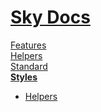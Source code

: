 <!--- This Styles was auto-generated using "npx sky readme build" --> 

# [Sky Docs](/README.md)

[Features](../features/Features.md)   
[Helpers](../helpers/Helpers.md)   
[Standard](../standard2/Standard.md)   
**[Styles](../styles/Styles.md)**   
* [Helpers](../styles/helpers/Helpers.md)
  